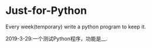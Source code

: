 # Just-for-Python
Every week(temporary) write a python program to keep it.

2019-3-29:一个测试Python程序，功能是__.
